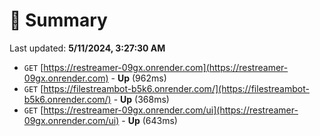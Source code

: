 # 📖 Summary
Last updated: **5/11/2024, 3:27:30 AM**

- `GET` [https://restreamer-09gx.onrender.com](https://restreamer-09gx.onrender.com) - **Up** (962ms)
- `GET` [https://filestreambot-b5k6.onrender.com/](https://filestreambot-b5k6.onrender.com/) - **Up** (368ms)
- `GET` [https://restreamer-09gx.onrender.com/ui](https://restreamer-09gx.onrender.com/ui) - **Up** (643ms)
